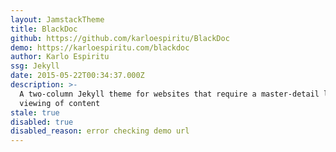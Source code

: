 ```yaml
---
layout: JamstackTheme
title: BlackDoc
github: https://github.com/karloespiritu/BlackDoc
demo: https://karloespiritu.com/blackdoc
author: Karlo Espiritu
ssg: Jekyll
date: 2015-05-22T00:34:37.000Z
description: >-
  A two-column Jekyll theme for websites that require a master-detail layout for
  viewing of content
stale: true
disabled: true
disabled_reason: error checking demo url
---
```

